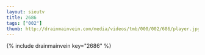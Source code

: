 ```yaml
--- 
layout: sieutv
title: 2686
tags: ["002"]
thumb: http://drainmainvein.com/media/videos/tmb/000/002/686/player.jpg
---
```

{% include drainmainvein key="2686" %} 
